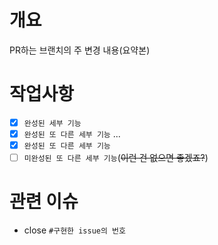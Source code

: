 
# 개요

PR하는 브랜치의 주 변경 내용(요약본)

# 작업사항

- [x] `완성된 세부 기능`
- [x] `완성된 또 다른 세부 기능`
...
- [x] `완성된 또 다른 세부 기능`
- [ ] `미완성된 또 다른 세부 기능`(~~이런 건 없으면 좋겠죠?~~)

# 관련 이슈

- close `#구현한 issue의 번호`

